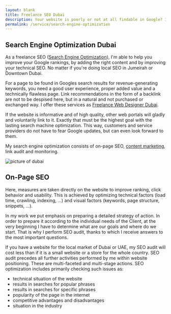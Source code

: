 ```yaml
---
layout: blank
title: Freelance SEO Dubai
description: Your website is poorly or not at all findable in Google? I can help you with our search engine optimization.
permalink: /service/search-engine-optimization
---
```


## Search Engine Optimization Dubai

As a freelance SEO (<a href="https://en.wikipedia.org/wiki/Search_engine_optimization">Search Engine Optimization</a>), I'm able to help you improve your Google rankings, by adding the right content and by improving your technical SEO. No matter if you're doing local SEO in Jumeirah or Downtown Dubai.

For a page to be found in Googles search results for revenue-generating keywords, you need a good user experience, proper added value and a technically flawless page. Link recommendations in the form of a backlink are not to be despised here, but in a natural and not purchased or exchanged way. I offer these services as [Freelance Web Designer Dubai](/).

If the website is informative and of high quality, other web portals will gladly and voluntarily link to it. Exactly that must be the highest goal with the lasting search machine optimization. This way, customers and service providers do not have to fear Google updates, but can even look forward to them.

My search engine optimization consists of on-page SEO, <a href="https://en.wikipedia.org/wiki/Content_marketing" target="_blank">content marketing</a>, link audit and monitoring.


<img src="/seo-dubai.png" alt="picture of dubai">


## On-Page SEO

Here, measures are taken directly on the website to improve ranking, click behavior and usability. This is achieved by optimizing technical factors (load time, crawling, indexing, ...) and visual factors (keywords, page structure, snippets, ...).

In my work we put emphasis on preparing a detailed strategy of action. In order to prepare it according to the individual needs of the Client, at the very beginning I have to determine what are our goals and where do we start. That is why I perform SEO audit, thanks to which I receive answers to the most important questions.

If you have a website for the local market of Dubai or UAE, my SEO audit will cost less than if it is a small website or a store for the whole country. SEO audit precedes all further activities performed by me within website positioning. These are multi-faceted and multi-stage actions. SEO optimization includes primarily checking such issues as:

* technical situation of the website
* results in searches for popular phrases
* results in searches for specific phrases
* popularity of the page in the internet
* competitive advantages and disadvantages
* situation in the industry

